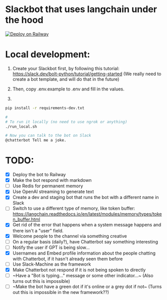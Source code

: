 # Slackbot that uses langchain under the hood

[![Deploy on Railway](https://railway.app/button.svg)](https://railway.app/template/GB1yZ7)

# Local development:

1. Create your Slackbot first, by following this tutorial:
   https://slack.dev/bolt-python/tutorial/getting-started
   (We really need to create a bot template, and will do that in the future)

2. Then, copy .env.example to .env and fill in the values.

3.

```bash
pip install -r requirements-dev.txt

#
# To run it locally (no need to use ngrok or anything)
./run_local.sh

# Now you can talk to the bot on Slack
@chatterbot Tell me a joke.
```

# TODO:

- [x] Deploy the bot to Railway
- [x] Make the bot respond with markdown
- [ ] Use Redis for permanent memory
- [x] Use OpenAI streaming to generate text
- [x] Create a dev and staging bot that runs the bot with a different name in Slack
- [ ] Switch to use a different type of memory, like token buffer: https://langchain.readthedocs.io/en/latest/modules/memory/types/token_buffer.html
- [x] Get rid of the error that happens when a system message happens and there isn't a "user" field.
- [x] Welcome people to the channel via something creative
- [ ] On a regular basis (daily?), have Chatterbot say something interesting
- [ ] Notify the user if GPT is being slow...
- [x] Usernames and Embed profile information about the people chatting with Chatterbot, if it hasn't already seen them before
- [ ] Use Slack-Machine as the framework
- [x] Make Chatterbot not respond if it is not being spoken to directly
- [ ] ~Have a "Bot is typing..." message or some other indicator...~ (Also turns out this is impossible)
- [ ] ~Make the bot have a green dot if it's online or a grey dot if not~ (Turns out this is impossible in the new framework??)
